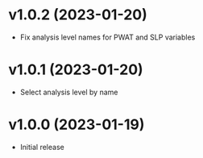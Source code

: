 # v1.0.2 (2023-01-20)

* Fix analysis level names for PWAT and SLP variables


# v1.0.1 (2023-01-20)

* Select analysis level by name


# v1.0.0 (2023-01-19)

* Initial release
